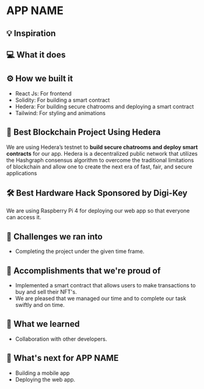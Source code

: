 # APP NAME

## 💡 Inspiration

## 💻 What it does

## ⚙️ How we built it

- React Js: For frontend
- Solidity: For building a smart contract
- Hedera: For building secure chatrooms and deploying a smart contract
- Tailwind: For styling and animations

## 🔐 Best Blockchain Project Using Hedera

We are using Hedera’s testnet to **build secure chatrooms and deploy smart contracts** for our app. Hedera is a decentralized public network that utilizes the Hashgraph consensus algorithm to overcome the traditional limitations of blockchain and allow one to create the next era of fast, fair, and secure applications

## 🛠 Best Hardware Hack Sponsored by Digi-Key

We are using Raspberry Pi 4 for deploying our web app so that everyone can access it.

## 🧠 Challenges we ran into

- Completing the project under the given time frame.

## 🏅 Accomplishments that we're proud of

- Implemented a smart contract that allows users to make transactions to buy and sell their NFT's.
- We are pleased that we managed our time and to complete our task swiftly and on time.

## 📖 What we learned

- Collaboration with other developers.

## 🚀 What's next for APP NAME

- Building a mobile app
- Deploying the web app.
